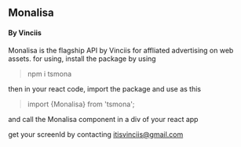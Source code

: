 ## Monalisa 
#### By Vinciis
Monalisa is the flagship API by Vinciis for affliated advertising on web assets.
for using, install the package by using 

> npm i tsmona

then in your react code, import the package and use as this 

> import {Monalisa} from 'tsmona';

and call the Monalisa component in a div of your react app


> <div>
   <Monalisa props={{screenId}} />
 </div>

get your screenId by contacting itisvinciis@gmail.com
